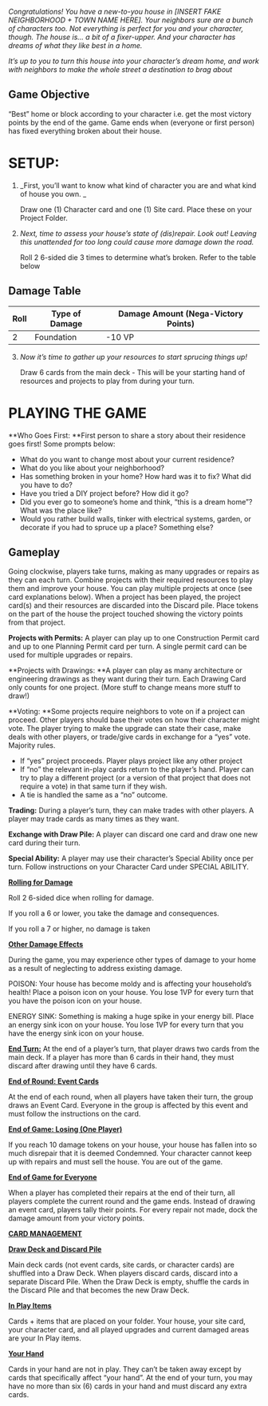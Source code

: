 _Congratulations! You have a new-to-you house in [INSERT FAKE NEIGHBORHOOD + TOWN NAME HERE]. Your neighbors sure are a bunch of characters too. Not everything is perfect for you and your character, though. The house is… a bit of a fixer-upper. And your character has dreams of what they like best in a home._

_It’s up to you to turn this house into your character’s dream home, and work with neighbors to make the whole street a destination to brag about_


## Game Objective

“Best” home or block according to your character i.e. get the most victory points by the end of the game. Game ends when (everyone or first person) has fixed everything broken about their house.

# SETUP:

1. _First, you’ll want to know what kind of character you are and what kind of house you own. _

    Draw one (1) Character card and one (1) Site card. Place these on your Project Folder.

2. _Next, time to assess your house’s state of (dis)repair. Look out! Leaving this unattended for too long could cause more damage down the road._

    Roll 2 6-sided die 3 times to determine what’s broken. Refer to the table below

## Damage Table

| Roll  | Type of Damage | Damage Amount (Nega-Victory Points) | 
| ----  | -------------- | ------------------------------------|
| 2     | Foundation     | -10 VP                              |
<!-- TODO: finish table -->


3. _Now it’s time to gather up your resources to start sprucing things up!_

    Draw 6 cards from the main deck - This will be your starting hand of resources and projects to play from during your turn.





# PLAYING THE GAME

**Who Goes First: **First person to share a story about their residence goes first! Some prompts below:



* What do you want to change most about your current residence?
* What do you like about your neighborhood?
* Has something broken in your home? How hard was it to fix? What did you have to do?
* Have you tried a DIY project before? How did it go?
* Did you ever go to someone’s home and think, “this is a dream home”? What was the place like?
* Would you rather build walls, tinker with electrical systems, garden, or decorate if you had to spruce up a place? Something else?


## Gameplay

Going clockwise, players take turns, making as many upgrades or repairs as they can each turn. Combine projects with their required resources to play them and improve your house. You can play multiple projects at once (see card explanations below). When a project has been played, the project card(s) and their resources are discarded into the Discard pile. Place tokens on the part of the house the project touched showing the victory points from that project.

**Projects with Permits:** A player can play up to one Construction Permit card and up to one Planning Permit card per turn. A single permit card can be used for multiple upgrades or repairs. 

**Projects with Drawings: **A player can play as many architecture or engineering drawings as they want during their turn. Each Drawing Card only counts for one project. (More stuff to change means more stuff to draw!)

**Voting: **Some projects require neighbors to vote on if a project can proceed. Other players should base their votes on how their character might vote. The player trying to make the upgrade can state their case, make deals with other players, or trade/give cards in exchange for a “yes” vote. Majority rules.



* If “yes” project proceeds. Player plays project like any other project
* If “no” the relevant in-play cards return to the player’s hand. Player can try to play a different project (or a version of that project that does not require a vote) in that same turn if they wish.
* A tie is handled the same as a “no” outcome.

**Trading:** During a player’s turn, they can make trades with other players. A player may trade cards as many times as they want.

**Exchange with Draw Pile:** A player can discard one card and draw one new card during their turn.

**Special Ability:** A player may use their character’s Special Ability once per turn. Follow instructions on your Character Card under SPECIAL ABILITY.

**<span style="text-decoration:underline;">Rolling for Damage</span>**

Roll 2 6-sided dice when rolling for damage.

If you roll a 6 or lower, you take the damage and consequences.

If you roll a 7 or higher, no damage is taken

**<span style="text-decoration:underline;">Other Damage Effects</span>**

During the game, you may experience other types of damage to your home as a result of neglecting to address existing damage.

POISON: Your house has become moldy and is affecting your household’s health! Place a poison icon on your house. You lose 1VP for every turn that you have the poison icon on your house.

ENERGY SINK: Something is making a huge spike in your energy bill. Place an energy sink icon on your house. You lose 1VP for every turn that you have the energy sink icon on your house.

**<span style="text-decoration:underline;">End Turn:</span>** At the end of a player’s turn, that player draws two cards from the main deck. If a player has more than 6 cards in their hand, they must discard after drawing until they have 6 cards.

**<span style="text-decoration:underline;">End of Round: Event Cards</span>**

At the end of each round, when all players have taken their turn, the group draws an Event Card. Everyone in the group is affected by this event and must follow the instructions on the card.

**<span style="text-decoration:underline;">End of Game: Losing (One Player)</span>**

If you reach 10 damage tokens on your house, your house has fallen into so much disrepair that it is deemed Condemned. Your character cannot keep up with repairs and must sell the house. You are out of the game. 

**<span style="text-decoration:underline;">End of Game for Everyone</span>**

When a player has completed their repairs at the end of their turn, all players complete the current round and the game ends. Instead of drawing an event card, players tally their points. For every repair not made, dock the damage amount from your victory points.



**<span style="text-decoration:underline;">CARD MANAGEMENT</span>**

**<span style="text-decoration:underline;">Draw Deck and Discard Pile</span>**

Main deck cards (not event cards, site cards, or character cards) are shuffled into a Draw Deck. When players discard cards, discard into a separate Discard Pile. When the Draw Deck is empty, shuffle the cards in the Discard Pile and that becomes the new Draw Deck.

**<span style="text-decoration:underline;">In Play Items</span>**

Cards + items that are placed on your folder. Your house, your site card, your character card, and all played upgrades and current damaged areas are your In Play items.

**<span style="text-decoration:underline;">Your Hand</span>**

Cards in your hand are not in play. They can’t be taken away except by cards that specifically affect “your hand”. At the end of your turn, you may have no more than six (6) cards in your hand and must discard any extra cards.
